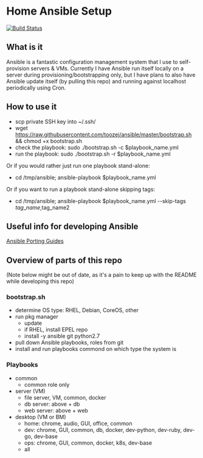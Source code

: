 # Home Ansible Setup

[![Build Status](https://travis-ci.org/toozej/ansible.svg?branch=master)](https://travis-ci.org/toozej/ansible)

## What is it
Ansible is a fantastic configuration management system that I use to self-provision servers & VMs. 
Currently I have Ansible run itself locally on a server during provisioning/bootstrapping only, but
I have plans to also have Ansible update itself (by pulling this repo) and 
running against localhost periodically using Cron.

## How to use it
- scp private SSH key into ~/.ssh/
- wget https://raw.githubusercontent.com/toozej/ansible/master/bootstrap.sh && chmod +x bootstrap.sh
- check the playbook: sudo ./bootstrap.sh -c $playbook\_name.yml
- run the playbook: sudo ./bootstrap.sh -r $playbook\_name.yml

Or if you would rather just run one playbook stand-alone:
- cd /tmp/ansible; ansible-playbook $playbook\_name.yml

Or if you want to run a playbook stand-alone skipping tags:
- cd /tmp/ansible; ansible-playbook $playbook\_name.yml --skip-tags $tag\_name,$tag\_name2

## Useful info for developing Ansible
[Ansible Porting Guides](https://github.com/ansible/ansible/tree/devel/docs/docsite/rst/porting_guides)

## Overview of parts of this repo
(Note below might be out of date, as it's a pain to keep up with the README while developing this repo)

### bootstrap.sh
- determine OS type: RHEL, Debian, CoreOS, other
- run pkg manager
    - update
	- if RHEL, install EPEL repo
    - install -y ansible git python2.7
- pull down Ansible playbooks, roles from git
- install and run playbooks commond on which type the system is

### Playbooks
- common
    - common role only
- server (VM)
    - file server, VM, common, docker
    - db server: above + db
    - web server: above + web
- desktop (VM or BM)
    - home: chrome, audio, GUI, office, common
    - dev: chrome, GUI, common, db, docker, dev-python, dev-ruby, dev-go, dev-base
    - ops: chrome, GUI, common, docker, k8s, dev-base
    - all

